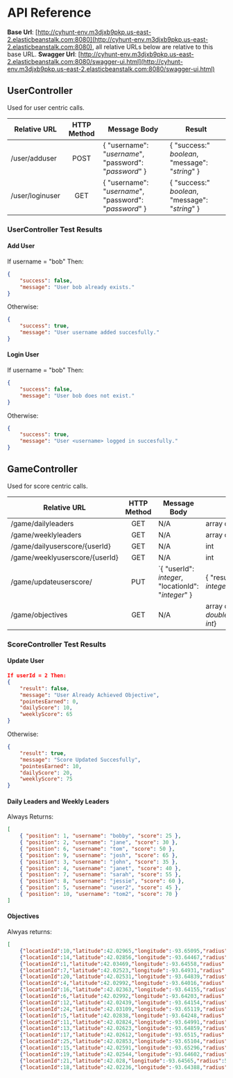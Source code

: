 # API Reference

__Base Url__: [http://cyhunt-env.m3djxb9pkp.us-east-2.elasticbeanstalk.com:8080](http://cyhunt-env.m3djxb9pkp.us-east-2.elasticbeanstalk.com:8080), all relative URLs below are relative to this base URL.
__Swagger Url__: [http://cyhunt-env.m3djxb9pkp.us-east-2.elasticbeanstalk.com:8080/swagger-ui.html](http://cyhunt-env.m3djxb9pkp.us-east-2.elasticbeanstalk.com:8080/swagger-ui.html)

## UserController

Used for user centric calls.

Relative URL    | HTTP Method | Message Body                                           | Result
----------------|:-----------:|--------------------------------------------------------|---
/user/adduser   | POST        | { "username": "_username_", "password": "_password_" } | { "success:" _boolean_, "message": "_string_" }
/user/loginuser | GET         | { "username": "_username_", "password": "_password_" } | { "success:" _boolean_, "message": "_string_" }

### UserController Test Results

#### Add User

If username = "bob" Then:

```json
{
    "success": false,
    "message": "User bob already exists."
}
```

Otherwise:

```json
{
    "success": true,
    "message": "User username added succesfully."
}
```

#### Login User

If username = "bob" Then:

```json
{
    "success": false,
    "message": "User bob does not exist."
}
```

Otherwise:

```json
{
    "success": true,
    "message": "User <username> logged in succesfully."
}
```


## GameController

Used for score centric calls.

Relative URL                   | HTTP Method | Message Body                                        | Result
-------------------------------|:-----------:|-----------------------------------------------------|---
/game/dailyleaders             | GET         | N/A                                                 | array of { position: _integer_, username: _username_, score:_score_ }
/game/weeklyleaders            | GET         | N/A                                                 | array of { position: _integer_, username: _username_, score:_score_ }
/game/dailyuserscore/{userId}  | GET         | N/A                                                 | int
/game/weeklyuserscore/{userId} | GET         | N/A                                                 | int
/game/updateuserscore/         | PUT         | `{ "userId": _integer_, "locationId": "_integer_" } | { "result": _boolean_, "message": "_string_", "points-earned": _integer_, "daily-score": _integer_, "weekly-score": _integer_ }
/game/objectives               | GET         | N/A                                                 | array of {"locationId": _int_,"latitude": _double__,"longitude": _double_,"radius": _double_,"name":"_string_","shortName_":"_string_","infoNote":"_string_","currentPoints": _int_}

### ScoreController Test Results

#### Update User

```json
If userId = 2 Then:  
{
    "result": false,
    "message": "User Already Achieved Objective",
    "pointesEarned": 0,
    "dailyScore": 10,
    "weeklyScore": 65
}
```

Otherwise:  

```json
{
    "result": true,
    "message": "Score Updated Succesfully",
    "pointesEarned": 10,
    "dailyScore": 20,
    "weeklyScore": 75
}
```

#### Daily Leaders and Weekly Leaders

Always Returns:

```json
[
    { "position": 1, "username": "bobby", "score": 25 },
    { "position": 2, "username": "jane", "score": 30 },
    { "position": 6, "username": "tom", "score": 50 },
    { "position": 9, "username": "josh", "score": 65 },
    { "position": 3, "username": "john", "score": 35 },
    { "position": 4, "username": "janet", "score": 40 },
    { "position": 7, "username": "sarah", "score": 55 },
    { "position": 8, "username": "jessie", "score": 60 },
    { "position": 5, "username": "user2", "score": 45 },
    { "position": 10, "username": "tom2", "score": 70 }
]
```

#### Objectives
Alwyas returns:

```JSON
[
    {"locationId":10,"latitude":42.02965,"longitude":-93.65095,"radius":5.0,"name":"Armory","shortName":"ARMORY","infoNote":"Built in 1924","currentPoints":35},
    {"locationId":14,"latitude":42.02856,"longitude":-93.64467,"radius":5.0,"name":"Bessey Hall","shortName":"BESSEY","infoNote":"Built in 1967","currentPoints":55},
    {"locationId":1,"latitude":42.03469,"longitude":-93.64558,"radius":5.0,"name":"Administrative Services Building","shortName":"ASB","infoNote":"Built in 1998","currentPoints":10},
    {"locationId":7,"latitude":42.02523,"longitude":-93.64931,"radius":5.0,"name":"Enrollment Services Center","shortName":"ENRL_SC","infoNote":"Built in 1907","currentPoints":30},
    {"locationId":20,"latitude":42.02531,"longitude":-93.64839,"radius":5.0,"name":"Carver Hall","shortName":"CARVER","infoNote":"Built in 1969","currentPoints":85},
    {"locationId":4,"latitude":42.02992,"longitude":-93.64016,"radius":5.0,"name":"Agronomy Greenhouse","shortName":"AGRO+GH","infoNote":"Built in 1985","currentPoints":15},
    {"locationId":16,"latitude":42.02363,"longitude":-93.64155,"radius":5.0,"name":"Birch Residence Hall","shortName":"BIRCH","infoNote":"Built in 1923","currentPoints":65},
    {"locationId":6,"latitude":42.02992,"longitude":-93.64203,"radius":5.0,"name":"Crop Genome Informatics Laboratory","shortName":"CGIL","infoNote":"Built in 1961","currentPoints":25},
    {"locationId":12,"latitude":42.02439,"longitude":-93.64154,"radius":5.0,"name":"Barton Residence Hall","shortName":"BARTON","infoNote":"Built in 1918","currentPoints":45},
    {"locationId":24,"latitude":42.03109,"longitude":-93.65119,"radius":5.0,"name":"Communications Building","shortName":"COM+BDG","infoNote":"Built in 1964","currentPoints":95},
    {"locationId":5,"latitude":42.02838,"longitude":-93.64248,"radius":5.0,"name":"Agronomy Hall","shortName":"AGRON","infoNote":"Built in 1952","currentPoints":20},
    {"locationId":11,"latitude":42.02824,"longitude":-93.64991,"radius":5.0,"name":"Atanasoff Hall","shortName":"ATANSFF","infoNote":"Built in 1969","currentPoints":40},
    {"locationId":13,"latitude":42.02623,"longitude":-93.64859,"radius":5.0,"name":"Beardshear Hall","shortName":"BDSHR","infoNote":"Built in 1906","currentPoints":50},
    {"locationId":17,"latitude":42.02612,"longitude":-93.6515,"radius":5.0,"name":"Black Engineering","shortName":"BLACK","infoNote":"Built in 1985","currentPoints":70},
    {"locationId":25,"latitude":42.02853,"longitude":-93.65104,"radius":5.0,"name":"Coover Hall","shortName":"COOVER","infoNote":"Built in 1950","currentPoints":100},
    {"locationId":15,"latitude":42.02591,"longitude":-93.65296,"radius":5.0,"name":"Beyer Hall","shortName":"BEYER","infoNote":"Built in 1964","currentPoints":60},
    {"locationId":19,"latitude":42.02544,"longitude":-93.64602,"radius":5.0,"name":"Campanile","shortName":"CAMPANI","infoNote":"Built in 1898","currentPoints":80},
    {"locationId":21,"latitude":42.028,"longitude":-93.64565,"radius":5.0,"name":"Catt Hall","shortName":"CATT","infoNote":"Built in 1893","currentPoints":90},
    {"locationId":18,"latitude":42.02236,"longitude":-93.64388,"radius":5.0,"name":"Buchanan Residence Hall","shortName":"BUCHAN","infoNote":"Built in 1964","currentPoints":75}]
```